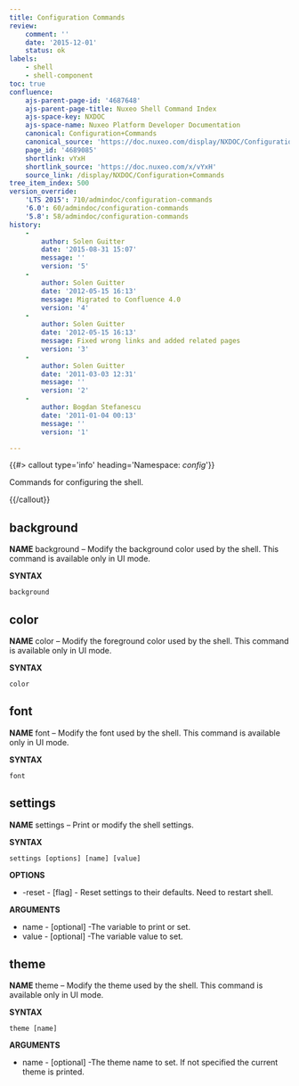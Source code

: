 ```yaml
---
title: Configuration Commands
review:
    comment: ''
    date: '2015-12-01'
    status: ok
labels:
    - shell
    - shell-component
toc: true
confluence:
    ajs-parent-page-id: '4687648'
    ajs-parent-page-title: Nuxeo Shell Command Index
    ajs-space-key: NXDOC
    ajs-space-name: Nuxeo Platform Developer Documentation
    canonical: Configuration+Commands
    canonical_source: 'https://doc.nuxeo.com/display/NXDOC/Configuration+Commands'
    page_id: '4689085'
    shortlink: vYxH
    shortlink_source: 'https://doc.nuxeo.com/x/vYxH'
    source_link: /display/NXDOC/Configuration+Commands
tree_item_index: 500
version_override:
    'LTS 2015': 710/admindoc/configuration-commands
    '6.0': 60/admindoc/configuration-commands
    '5.8': 58/admindoc/configuration-commands
history:
    -
        author: Solen Guitter
        date: '2015-08-31 15:07'
        message: ''
        version: '5'
    -
        author: Solen Guitter
        date: '2012-05-15 16:13'
        message: Migrated to Confluence 4.0
        version: '4'
    -
        author: Solen Guitter
        date: '2012-05-15 16:13'
        message: Fixed wrong links and added related pages
        version: '3'
    -
        author: Solen Guitter
        date: '2011-03-03 12:31'
        message: ''
        version: '2'
    -
        author: Bogdan Stefanescu
        date: '2011-01-04 00:13'
        message: ''
        version: '1'

---
```

{{#> callout type='info' heading='Namespace: *config*'}}

Commands for configuring the shell.

{{/callout}}

## background

**NAME**
background &ndash; Modify the background color used by the shell. This command is available only in UI mode.

**SYNTAX**

```
background
```

## color

**NAME**
color &ndash; Modify the foreground color used by the shell. This command is available only in UI mode.

**SYNTAX**

```
color
```

## font

**NAME**
font &ndash; Modify the font used by the shell. This command is available only in UI mode.

**SYNTAX**

```
font
```

## settings

**NAME**
settings &ndash; Print or modify the shell settings.

**SYNTAX**

```
settings [options] [name] [value]
```

**OPTIONS**

*   -reset - [flag] - Reset settings to their defaults. Need to restart shell.

**ARGUMENTS**

*   name - [optional] -The variable to print or set.
*   value - [optional] -The variable value to set.

## theme

**NAME**
theme &ndash; Modify the theme used by the shell. This command is available only in UI mode.

**SYNTAX**

```
theme [name]
```

**ARGUMENTS**

*   name - [optional] -The theme name to set. If not specified the current theme is printed.

&nbsp;
